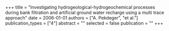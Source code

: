 +++
title = "Investigating hydrogeological-hydrogeochemical processes during bank filtration and artificial ground water recharge using a multi trace approach"
date = 2006-01-01
authors = ["A. Pekdeger", "et al."]
publication_types = ["4"]
abstract = ""
selected = false
publication = ""
+++

